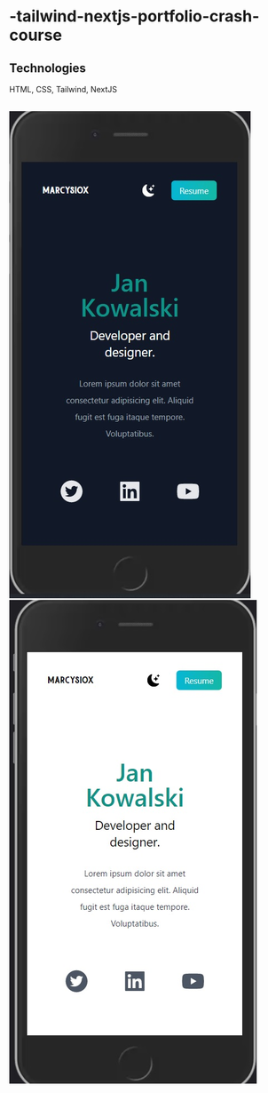 <h1>-tailwind-nextjs-portfolio-crash-course</h1>
<h2>Technologies</h2>
<p>HTML, CSS, Tailwind, NextJS</p>
<br/>
<img src="img1.jpg" alt="Alt text" title="Optional title">
<br/>
<img src="img2.jpg" alt="Alt text" title="Optional title">


